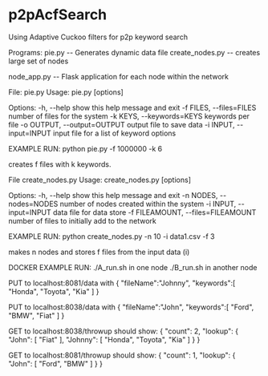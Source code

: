 # p2pAcfSearch
Using Adaptive Cuckoo filters for p2p keyword search

Programs:
pie.py -- Generates dynamic data file
create_nodes.py -- creates large set of nodes

node_app.py -- Flask application for each node within the network



File: pie.py
Usage: pie.py [options]

Options:
  -h, --help            show this help message and exit
  -f FILES, --files=FILES
                        number of files for the system
  -k KEYS, --keywords=KEYS
                        keywords per file
  -o OUTPUT, --output=OUTPUT
                        output file to save data
  -i INPUT, --input=INPUT
                        input file for a list of keyword options

EXAMPLE RUN:
	python pie.py -f 1000000 -k 6
  
  creates f files with k keywords. 



File create_nodes.py
Usage: create_nodes.py [options]

Options:
  -h, --help            show this help message and exit
  -n NODES, --nodes=NODES
                        number of nodes created within the system
  -i INPUT, --input=INPUT
                        data file for data store
  -f FILEAMOUNT, --files=FILEAMOUNT
                        number of files to initially add to the network


EXAMPLE RUN:
  python create_nodes.py -n 10 -i data1.csv -f 3	

  makes n nodes and stores f files from the input data (i)


DOCKER EXAMPLE RUN:
  ./A_run.sh in one node
  ./B_run.sh in another node



  PUT to localhost:8081/data with 
    {
    "fileName":"Johnny",
    "keywords":[ "Honda", "Toyota", "Kia" ]
    }

  PUT to localhost:8038/data with 
    {
    "fileName":"John",
    "keywords":[ "Ford", "BMW", "Fiat" ]
    }



  GET  to localhost:8038/throwup should show:
  {
    "count": 2,
    "lookup": {
        "John": [
            "Fiat"
        ],
        "Johnny": [
            "Honda",
            "Toyota",
            "Kia"
        ]
    }
  }

  GET  to localhost:8081/throwup should show:
  {
      "count": 1,
      "lookup": {
          "John": [
              "Ford",
              "BMW"
          ]
      }
  }

